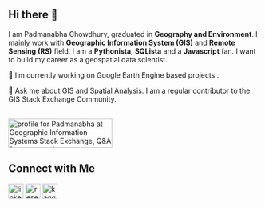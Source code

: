 ## Hi there 👋

<!--
**GOItPadma/GOItPadma** is a ✨ _special_ ✨ repository because its `README.md` (this file) appears on your GitHub profile.

Here are some ideas to get you started:

- 🔭 I’m currently working on ...
- 🌱 I’m currently learning ...
- 👯 I’m looking to collaborate on ...
- 🤔 I’m looking for help with ...
- 💬 Ask me about ...
- 📫 How to reach me: ...
- 😄 Pronouns: ...
- ⚡ Fun fact: ...
-->
I am Padmanabha Chowdhury, graduated in <b>Geography and Environment</b>. I mainly work with <b>Geographic Information System (GIS)</b> and <b>Remote Sensing (RS)</b> field.
I am a <b>Pythonista</b>, <b>SQLista</b> and a <b>Javascript</b> fan. I want to build my
career as a geospatial data scientist. 
<!--My interest lies in the following environmental issues:
<ul>
<li>Coastal Geomorphology</li>
<li>Coastal and Marine Environment</li>
<li>Coastal Processes</li> 
</ul>-->
🔭 I’m currently working on Google Earth Engine based projects </a>.<br>
<!-- 👯 I’m looking to collaborate on appllying machine learning techniques related to natural hazards<br> !-->
💬 Ask me about GIS and Spatial Analysis. I am a regular contributor to the GIS Stack Exchange Community.<br>

<br>
<a href="https://gis.stackexchange.com/users/181131/padmanabha"><img src="https://gis.stackexchange.com/users/flair/181131.png?theme=dark" width="208" height="58" alt="profile for Padmanabha at Geographic Information Systems Stack Exchange, Q&amp;A for cartographers, geographers and GIS professionals" title="profile for Padmanabha at Geographic Information Systems Stack Exchange, Q&amp;A for cartographers, geographers and GIS professionals"></a>
<br>

## Connect with Me<br>
[<img src='https://cdn.jsdelivr.net/npm/simple-icons@3.0.1/icons/linkedin.svg' alt='linkedin' height='30'>](https://www.linkedin.com/in/padmanabha-chowdhury-652a17a8/) [<img src='https://cdn.jsdelivr.net/npm/simple-icons@3.0.1/icons/researchgate.svg' alt='researchgate' height='30'>](https://www.researchgate.net/profile/Padmanabha-Chowdhury) [<img src='https://cdn.jsdelivr.net/npm/simple-icons@3.0.1/icons/kaggle.svg' alt='kaggle' height='30'>](https://www.kaggle.com/pnchowdhury)  
